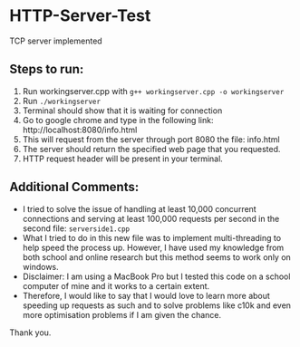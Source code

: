 # HTTP-Server-Test
TCP server implemented

## Steps to run: 
1. Run workingserver.cpp with `g++ workingserver.cpp -o workingserver`
2. Run `./workingserver`
3. Terminal should show that it is waiting for connection
4. Go to google chrome and type in the following link: http://localhost:8080/info.html
5. This will request from the server through port 8080 the file: info.html
6. The server should return the specified web page that you requested. 
7. HTTP request header will be present in your terminal.

## Additional Comments: 
- I tried to solve the issue of handling at least 10,000 concurrent connections and serving at least 100,000 requests per second
in the second file: `serverside1.cpp`
- What I tried to do in this new file was to implement multi-threading to help speed the process up. However, I have used my 
knowledge from both school and online research but this method seems to work only on windows. 
- Disclaimer: I am using a MacBook Pro but I tested this code on a school computer of mine and it works to a certain extent.
- Therefore, I would like to say that I would love to learn more about speeding up requests as such and to solve problems like 
c10k and even more optimisation problems if I am given the chance. 

Thank you.
